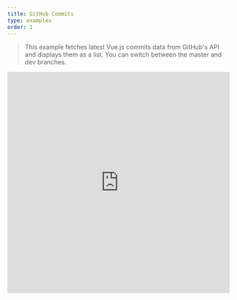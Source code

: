 ```yaml
---
title: GitHub Commits
type: examples
order: 1
---
```


> This example fetches latest Vue.js commits data from GitHub's API and displays them as a list. You can switch between the master and dev branches.

<iframe width="100%" height="500" src="https://jsfiddle.net/yyx990803/7sekr893/embedded/result,html,js,css" allowfullscreen="allowfullscreen" frameborder="0"></iframe>

